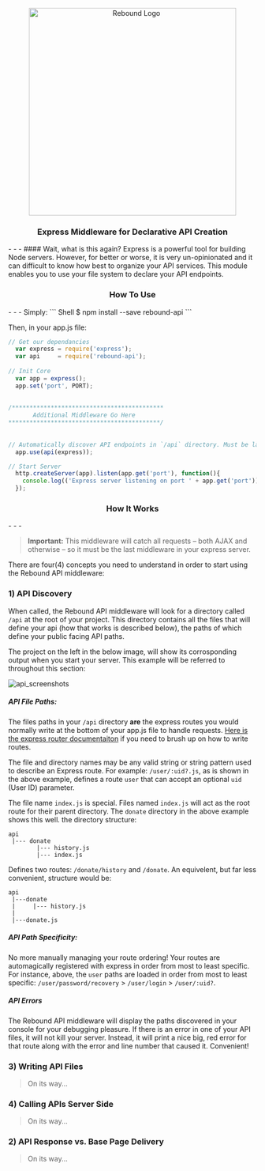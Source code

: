 <p align="center">
  <img src="http://reboundjs.com/images/rebound-large.svg" alt="Rebound Logo" width="420px" />
  <h3 align="center">Express Middleware for Declarative API Creation</h3>
</p>
- - -
#### Wait, what is this again?
Express is a powerful tool for building Node servers. However, for better or worse, it is very un-opinionated and it can difficult to know how best to organize your API services. This module enables you to use your file system to declare your API endpoints. 

<p align="center">
  <h3 align="center">How To Use</h3>
</p>
- - -
Simply:
``` Shell
$ npm install --save rebound-api
```

Then, in your app.js file:
``` JavaScript
// Get our dependancies
  var express = require('express');
  var api     = require('rebound-api');
  
// Init Core
  var app = express();
  app.set('port', PORT);
  
  
/******************************************* 
       Additional Middleware Go Here 
*******************************************/
  
  
// Automatically discover API endpoints in `/api` directory. Must be last middleware.
  app.use(api(express));

// Start Server
  http.createServer(app).listen(app.get('port'), function(){
    console.log(('Express server listening on port ' + app.get('port')));
  });
```

<p align="center">
  <h3 align="center">How It Works</h3>
</p>
- - -

> **Important:** This middleware will catch all requests – both AJAX and otherwise – so it must be the last middleware in your express server.

There are four(4) concepts you need to understand in order to start using the Rebound API middleware:

### 1) API Discovery
When called, the Rebound API middleware will look for a directory called `/api` at the root of your project. This directory contains all the files that will define your api (how that works is described below), the paths of which define your public facing API paths. 

The project on the left in the below image, will show its corrosponding output when you start your server. This example will be referred to throughout this section:

![api_screenshots](https://cloud.githubusercontent.com/assets/7856443/9190079/fb0c9d2a-3fa5-11e5-8565-bbfedc1307af.jpg)

##### API File Paths:
The files paths in your `/api` directory **are** the express routes you would normally write at the bottom of your app.js file to handle requests. [Here is the express router documentaiton](http://expressjs.com/guide/routing.html) if you need to brush up on how to write routes.

The file and directory names may be any valid string or string pattern used to describe an Express route. For example: `/user/:uid?.js`, as is shown in the above example, defines a route `user` that can accept an optional `uid` (User ID) parameter.

The file name `index.js` is special. Files named `index.js` will act as the root route for their parent directory. The `donate` directory in the above example shows this well. the directory structure:
```
api
 |--- donate
        |--- history.js
        |--- index.js
```
Defines two routes: `/donate/history` and `/donate`. An equivelent, but far less convenient, structure would be:
```
api
 |---donate
 |     |--- history.js
 |
 |---donate.js
```

##### API Path Specificity:
No more manually managing your route ordering! Your routes are automagically registered with express in order from most to least specific. For instance, above, the `user` paths are loaded in order from most to least specific: `/user/password/recovery` > `/user/login` > `/user/:uid?`. 

##### API Errors
The Rebound API middleware will display the paths discovered in your console for your debugging pleasure. If there is an error in one of your API files, it will not kill your server. Instead, it will print a nice big, red error for that route along with the error and line number that caused it. Convenient!

### 3) Writing API Files

> On its way...

### 4) Calling APIs Server Side

> On its way...

### 2) API Response vs. Base Page Delivery

> On its way...
